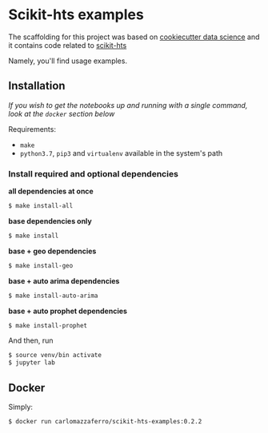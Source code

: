 Scikit-hts examples
==============================

The scaffolding for this project was based on 
[cookiecutter data science](https://drivendata.github.io/cookiecutter-data-science/)
and it contains code related to [scikit-hts](https://github.com/carlomazzaferro/scikit-hts)

Namely, you'll find usage examples. 

Installation
------------

*If you wish to get the notebooks up and running with a single command, look at the `docker` section below*

Requirements:

- `make`
- `python3.7`, `pip3` and `virtualenv` available in the system's path

###  Install required and optional dependencies

**all dependencies at once**

```bash
$ make install-all
```

**base dependencies only**

```bash
$ make install
```

**base + geo dependencies**

```bash
$ make install-geo
```

**base + auto arima dependencies**

```bash
$ make install-auto-arima
```

**base + auto prophet dependencies**

```bash
$ make install-prophet
```

And then, run 

```bash
$ source venv/bin activate 
$ jupyter lab 
```

Docker
------

Simply:

```bash
$ docker run carlomazzaferro/scikit-hts-examples:0.2.2
```





